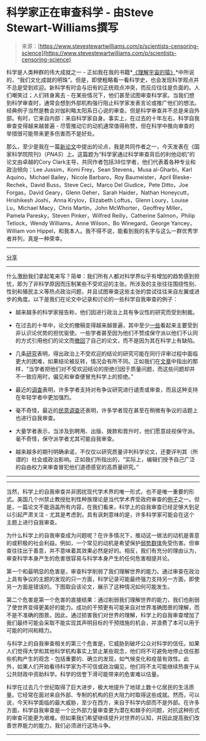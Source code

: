<!--yml

category: 未分类

date: 2024-05-27 14:58:29

-->

# 科学家正在审查科学 - 由Steve Stewart-Williams撰写

> 来源：[https://www.stevestewartwilliams.com/p/scientists-censoring-science](https://www.stevestewartwilliams.com/p/scientists-censoring-science)

科学是人类种群的伟大成就之一 - 正如我在我的书籍*[《理解宇宙的猿》](https://www.amazon.com/Ape-that-Understood-Universe-Culture/dp/1108732755/)*中所说的，“我们文化成就的明珠”。但是，即使粗略看一看科学史，也会发现科学观点并不总是受到欢迎。新科学有时会与旧有的正统观点冲突，而反应往往是负面的。人们嘲笑过；人们转身离去 - 在某些情况下，他们甚至试图审查科学家。当我们想到科学审查时，通常会想到外部机构强行阻止科学家发表言论或推广他们的想法。经典例子当然是教会对伽利略太阳系日心说的审查。但是科学审查并不总是来自外部。有时，它来自内部：来自科学家自身。事实上，在过去的十年左右，科学自我审查变得越来越普遍 - 尽管推动它的动机通常值得称赞，但在科学中推向审查的举措很可能带来更多伤害而不是好处。

那么，至少是我在一篇[新论文](https://doi.org/10.1073/pnas.2301642120)中提出的论点，我是共同作者之一，今天发表在《国家科学院院刊》（*PNAS*）上。这篇题为“科学家通过科学审查背后的利他动机”的论文由卓越的Cory Clark主导，共同作者包括38位学者，他们代表着各种专业和政治倾向：Lee Jussim，Komi Frey，Sean Stevens，Musa al-Gharbi，Karl Aquino，Michael Bailey，Nicole Barbaro，Roy Baumeister，April Bleske-Rechek，David Buss，Steve Ceci，Marco Del Giudice，Pete Ditto，Joe Forgas，David Geary，Glenn Geher，Sarah Haider，Nathan Honeycutt，Hrishikesh Joshi，Anna Krylov，Elizabeth Loftus，Glenn Loury，Louise Lu，Michael Macy，Chris Martin，John McWhorter，Geoffrey Miller，Pamela Paresky，Steven Pinker，Wilfred Reilly，Catherine Salmon，Philip Tetlock，Wendy Williams，Anne Wilson，Bo Winegard，George Yancey，William von Hippel，和我本人。我不得不说，能看到我的名字与这么一群优秀学者并列，真是一种荣幸。

* * *

[分享](https://www.stevestewartwilliams.com/p/scientists-censoring-science?utm_source=substack&utm_medium=email&utm_content=share&action=share)

* * *

什么激励我们拿起笔来写？简单：我们所有人都对科学界似乎有增加的趋势感到担忧，即为了非科学原因而压制某些不受欢迎的主张。所涉及的主张往往围绕性别、性别和殖民主义等热点政治问题，并且试图审查这些主张的尝试往往来自左翼或进步的角度。以下是我们在论文中记录和讨论的一些科学自我审查的例子：

+   越来越多的科学家报告称，他们因进行政治上具有争议性的研究而受到制裁。

+   在过去的十年中，论文的撤稿变得越来越普遍，其中至少[一些](https://www.nature.com/articles/s41467-020-20617-y)看起来主要受到非认识论优势的担忧驱使。一些学者甚至因为他们不赞成保守派以他们不认同的方式引用他们的论文而[撤回](https://doi.org/10.1007/s12144-023-04739-2)了自己的论文，而不是因为其在科学上有缺陷。

+   几条[研究](https://doi.org/10.1111/bjop.12580)表明，得出政治上不受欢迎的结论的研究可能在同行评审过程中面临更大的困难，如果结论被反转，情况会有所不同。正如我们在[文章](https://doi.org/10.1073/pnas.2301642120)中指出的那样，“当学者把他们对不受欢迎结论的拒绝归因于质量问题，而这些问题却并不一致应用时，偏见和审查便冒充科学上的拒绝。”

+   最近的[调查](https://www.thefire.org/research-learn/scholars-under-fire-2021-year-review)表明，许多学者支持对有争议研究进行谴责或审查，而且这种支持在年轻学者中更加强烈。

+   毫不奇怪，最近的[民意调查](https://www.thefire.org/research-learn/scholars-under-fire-2021-year-review)还表明，许多学者现在甚至在稍微有争议的话题上也进行自我审查。

+   大量学者表示，当涉及到聘用、出版、拨款和晋升时，他们愿意歧视保守派。毫不奇怪，保守派学者尤其可能自我审查。

+   越来越多的期刊明确承诺，不仅仅以研究质量评判科学论文，还要评判其（所谓的）社会或政治影响。正如我们所指出的，“实际上，编辑们授予自己广泛的自由权力来审查冒犯他们道德感官的高质量研究。”

* * *

* * *

当然，科学上的自我审查并非困扰现代学术界的唯一形式，也不是唯一重要的形式。美国几个州禁止教授批判性种族理论是当代学术界受政府审查的[例子](https://www.thefire.org/news/blogs/eternally-radical-idea/13-important-points-campus-k-12-critical-race-theory-debate)之一。但是，一篇论文不能涵盖所有内容，在我们看来，科学上的自我审查已经足够大到足以引起严肃关注 - 尤其是考虑到，具有讽刺意味的是，许多科学家可能会在这个主题上进行自我审查。

为什么科学上的自我审查成为问题呢？在许多情况下，推动这一做法的动机是善意的或积极的社会利益。例如，一个常见的动机是希望保护[弱势群体](https://doi.org/10.1111/bjop.12580)免受伤害。但审查往往出于善意，并不意味着其效果必然是好的。相反，我们有充分的理由认为，审查科学本身产生的危害很容易与科学本身产生的任何危害相提并论。

第一个和最明显的危害是，审查科学削弱了我们理解世界的能力。通过审查在政治上具有争议的主题的发现的只一方面，科学记录可能最终强力支持另一方面，即使另一方面是错误的。下图取自该论文，展示了这种情况如何可能发生。

第二个危害是第一个危害的直接结果：通过削弱我们理解世界的能力，我们也削弱了使世界变得更美好的能力。成功的干预更有可能来自对世界准确图景的理解，而不是不准确的图景。因此，通过损害我们对世界的理解，科学上的自我审查增加了我们最终可能会采取不能实现其声明目标的干预措施的机会，并浪费了本可以用于可能的时间和精力。

与科学上的自我审查相关的第三个危害是，它威胁到破坏公众对科学的信任。如果人们觉得大学和其他科学机构事实上禁止某些观念，他们将不可避免地停止信任那些机构产生的观念 - 包括重要的、确立的发现，如气候变化和疫苗有效性。此外，如果人们开始看待科学家为不可信或政治偏见，他们将不太可能继续热衷于从公共财政中资助科学。科学的信誉下滑可能带来的危害难以估量。

科学在过去几个世纪取得了巨大进步，极大地提升了地球上数十亿居民的生活质量。它经常在面对来自外部、专制的机构的巨大阻力时取得这些成就。然而，可以说，今天科学面临的最大威胁，至少在西方，来自于科学内部而不是外部。在许多方面，科学自我审查是一个比外部力量审查更为潜在和棘手的问题，对抗这种形式的审查可能更为艰难。但如果我们希望继续提升对世界的认知，并因此提高我们改善世界能力的能力，我们必须进行这场斗争。

* * *
